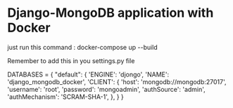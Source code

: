 # Django-MongoDB application with Docker

just run this command : 
docker-compose up --build

Remember to add this in you settings.py file

DATABASES = {
    "default": {
        'ENGINE': 'djongo',
        'NAME': 'django_mongodb_docker',
        'CLIENT': {
            'host': 'mongodb://mongodb:27017',
            'username': 'root',
            'password': 'mongoadmin',
            'authSource': 'admin',
            'authMechanism': 'SCRAM-SHA-1',
        },
    }
}
